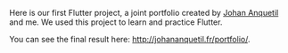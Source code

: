 Here is our first Flutter project, a joint portfolio created by [Johan Anquetil](https://github.com/JohanAnquetil) and me. We used this project to learn and practice Flutter.

You can see the final result here: http://johananquetil.fr/portfolio/.
